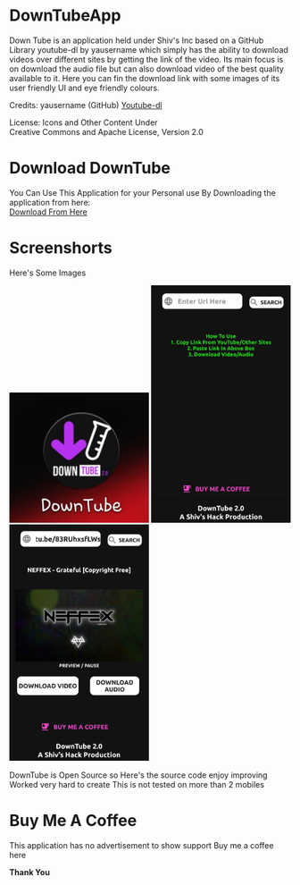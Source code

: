 # DownTubeApp


Down Tube is an application held under Shiv's Inc based on a GitHub Library youtube-dl by yausername which simply  has the ability to download videos over different sites by getting the link of the video. Its main focus is on download the audio file but can also download video of the best quality available to it. Here you can fin the download link with some images of its user friendly UI and eye friendly colours.

Credits:  yausername (GitHub) <a href="https://github.com/yausername/youtubedl-android">Youtube-dl</a>

License: Icons and Other Content Under <br /> Creative Commons and Apache License, Version 2.0

<h1><strong>Download DownTube</strong></h1>

You Can Use This Application for your Personal use By Downloading the application from here: <br />
<a href="https://drive.google.com/file/d/1BcPJEGrM4ETSdp_WJ5d6-dsLAa1cfk5A/view?usp=drivesdk">Download From Here</a>

<h1><strong>Screenshorts</strong></h1>

Here's Some Images 


<img src="icon.jpg" width="250">

<img src="screen1.jpg" width="250">

<img src="screen2.jpg" width="250">



DownTube is Open Source so Here's the source code enjoy improving 
Worked very hard to create This is not tested on more than 2 mobiles 

<h1><strong>Buy Me A Coffee</strong></h1>
  This application has no advertisement to show support 
  <a heref="https://www.paypal.me/shivshacks">Buy me a coffee here</a>

<strong>Thank You</strong>



